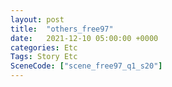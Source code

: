 ```yaml
---
layout: post
title:  "others_free97"
date:   2021-12-10 05:00:00 +0000
categories: Etc
Tags: Story Etc
SceneCode: ["scene_free97_q1_s20"]
---
```

